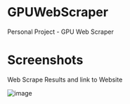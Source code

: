 # GPUWebScraper
Personal Project - GPU Web Scraper

# Screenshots

Web Scrape Results and link to Website

![image](Img/img1.PNG)
